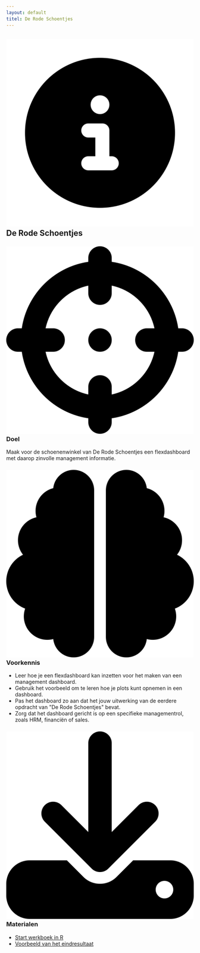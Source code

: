 ```yaml
---
layout: default
titel: De Rode Schoentjes
---
```


## <span><img class="inline-h1-icon" src="../assets/svg/info.svg" /> De Rode Schoentjes </span>

### <span><img class="inline-h2-icon" src="../assets/svg/crosshairs.svg" /> Doel</span>

Maak voor de schoenenwinkel van De Rode Schoentjes een flexdashboard met daarop zinvolle management informatie.

### <span><img class="inline-h2-icon" src="../assets/svg/brain.svg" /> Voorkennis</span>

- Leer hoe je een flexdashboard kan inzetten voor het maken van een management dashboard.
- Gebruik het voorbeeld om te leren hoe je plots kunt opnemen in een dashboard.
- Pas het dashboard zo aan dat het jouw uitwerking van de eerdere opdracht van "De Rode Schoentjes" bevat.
- Zorg dat het dashboard gericht is op een specifieke managementrol, zoals HRM, financiën of sales.

### <span><img class="inline-h2-icon" src="../assets/svg/download.svg" /> Materialen</span>

- [Start werkboek in R](../notebook/de-rode-schoentjes-flexgrid.Rmd)
- [Voorbeeld van het eindresultaat](../werkboek/de-rode-schoentjes-flexgrid.png)
